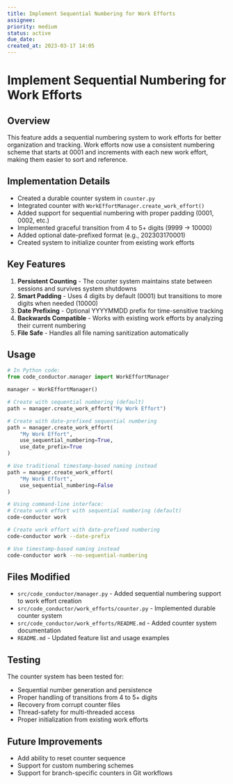 ```yaml
---
title: Implement Sequential Numbering for Work Efforts
assignee:
priority: medium
status: active
due_date:
created_at: 2023-03-17 14:05
---
```


# Implement Sequential Numbering for Work Efforts

## Overview

This feature adds a sequential numbering system to work efforts for better organization and tracking. Work efforts now use a consistent numbering scheme that starts at 0001 and increments with each new work effort, making them easier to sort and reference.

## Implementation Details

- Created a durable counter system in `counter.py`
- Integrated counter with `WorkEffortManager.create_work_effort()`
- Added support for sequential numbering with proper padding (0001, 0002, etc.)
- Implemented graceful transition from 4 to 5+ digits (9999 → 10000)
- Added optional date-prefixed format (e.g., 202303170001)
- Created system to initialize counter from existing work efforts

## Key Features

1. **Persistent Counting** - The counter system maintains state between sessions and survives system shutdowns
2. **Smart Padding** - Uses 4 digits by default (0001) but transitions to more digits when needed (10000)
3. **Date Prefixing** - Optional YYYYMMDD prefix for time-sensitive tracking
4. **Backwards Compatible** - Works with existing work efforts by analyzing their current numbering
5. **File Safe** - Handles all file naming sanitization automatically

## Usage

```python
# In Python code:
from code_conductor.manager import WorkEffortManager

manager = WorkEffortManager()

# Create with sequential numbering (default)
path = manager.create_work_effort("My Work Effort")

# Create with date-prefixed sequential numbering
path = manager.create_work_effort(
    "My Work Effort",
    use_sequential_numbering=True,
    use_date_prefix=True
)

# Use traditional timestamp-based naming instead
path = manager.create_work_effort(
    "My Work Effort",
    use_sequential_numbering=False
)
```

```bash
# Using command-line interface:
# Create work effort with sequential numbering (default)
code-conductor work

# Create work effort with date-prefixed numbering
code-conductor work --date-prefix

# Use timestamp-based naming instead
code-conductor work --no-sequential-numbering
```

## Files Modified

- `src/code_conductor/manager.py` - Added sequential numbering support to work effort creation
- `src/code_conductor/work_efforts/counter.py` - Implemented durable counter system
- `src/code_conductor/work_efforts/README.md` - Added counter system documentation
- `README.md` - Updated feature list and usage examples

## Testing

The counter system has been tested for:
- Sequential number generation and persistence
- Proper handling of transitions from 4 to 5+ digits
- Recovery from corrupt counter files
- Thread-safety for multi-threaded access
- Proper initialization from existing work efforts

## Future Improvements

- Add ability to reset counter sequence
- Support for custom numbering schemes
- Support for branch-specific counters in Git workflows